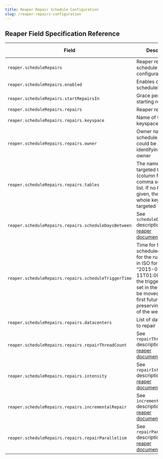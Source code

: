 ```yaml
---
title: Reaper Repair Schedule Configuration
slug: /reaper-repairs-configuration
---
```


## Reaper Field Specification Reference

| Field                            | Description                                                                                                                                                                                     | Is Required | Default                          |
|----------------------------------|-------------------------------------------------------------------------------------------------------------------------------------------------------------------------------------------------|-------------|----------------------------------|
| `reaper.scheduleRepairs                              ` | Reaper repair schedule configuration                                                                                                                                      | `N`  |                               |
| `reaper.scheduleRepairs.enabled                      ` | Enables or disables scheduleRepairs                                                                                                                                       | `N`  |                               |
| `reaper.scheduleRepairs.startRepairsIn               ` | Grace period before starting repairs                                                                                                                                      | `N`  |  `60 minutes`                 |
| `reaper.scheduleRepairs.repairs                      ` | Reaper repairs list                                                                                                                                                       | `N`  |  `[]`                         | 
| `reaper.scheduleRepairs.repairs.keyspace             ` | Name of table keyspace to repair                                                                                                                                          | `N`  |                               | 
| `reaper.scheduleRepairs.repairs.owner                ` | Owner name for the schedule. This could be any string identifying the owner                                                                                               | `Y`  | `.nodetoolUser`               |
| `reaper.scheduleRepairs.repairs.tables               ` |  The name of the targeted tables (column families) as comma separated list. If no tables given, then the whole keyspace is targeted                                       | `N`  |  All tables in the keyspace   | 
| `reaper.scheduleRepairs.repairs.scheduleDaysBetween  ` | See `scheduleDaysBetween` description in [reaper documentation](http://cassandra-reaper.io/docs/configuration/reaper_specific)                                            | `Y`  |  `7`                          | 
| `reaper.scheduleRepairs.repairs.scheduleTriggerTime  ` | Time for first scheduled trigger for the run. Must be in ISO format, e.g. “2015-02-11T01:00:00”. If the trigger time is set in the past, it will be moved to the first future date preserving the day of the week | `N`  |  Next system mid-night (UTC)  | 
| `reaper.scheduleRepairs.repairs.datacenters          ` | List of datacenters to repair                                                                                                                                             | `N`  |  `[]`                         | 
| `reaper.scheduleRepairs.repairs.repairThreadCount    ` | See `repairThreadCount` description in [reaper documentation](http://cassandra-reaper.io/docs/configuration/reaper_specific)                                              | `N`  |                               | 
| `reaper.scheduleRepairs.repairs.intensity            ` | See `repairIntensity` description in [reaper documentation](http://cassandra-reaper.io/docs/configuration/reaper_specific)                                                | `N`  |  `1.0`                        | 
| `reaper.scheduleRepairs.repairs.incrementalRepair    ` | See `incrementalRepair` description in [reaper documentation](http://cassandra-reaper.io/docs/configuration/reaper_specific)                                              | `N`  |  `false`                      | 
| `reaper.scheduleRepairs.repairs.repairParallelism    ` | See `repairParallelism` description in [reaper documentation](http://cassandra-reaper.io/docs/configuration/reaper_specific)                                              | `N`  |  `datacenter_aware`           | 
 